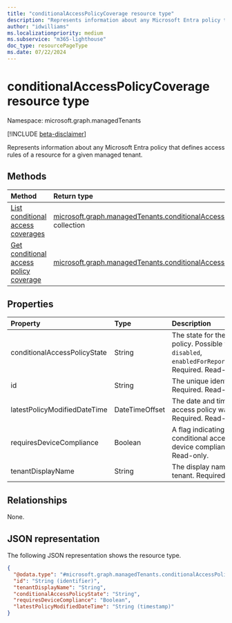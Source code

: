 ```yaml
---
title: "conditionalAccessPolicyCoverage resource type"
description: "Represents information about any Microsoft Entra policy that defines access rules of a resource for a given managed tenant."
author: "idwilliams"
ms.localizationpriority: medium
ms.subservice: "m365-lighthouse"
doc_type: resourcePageType
ms.date: 07/22/2024
---
```


# conditionalAccessPolicyCoverage resource type

Namespace: microsoft.graph.managedTenants

[!INCLUDE [beta-disclaimer](../../includes/beta-disclaimer.md)]

Represents information about any Microsoft Entra policy that defines access rules of a resource for a given managed tenant.

## Methods
|Method|Return type|Description|
|:---|:---|:---|
|[List conditional access coverages](../api/managedtenants-managedtenant-list-conditionalaccesspolicycoverages.md)|[microsoft.graph.managedTenants.conditionalAccessPolicyCoverage](../resources/managedtenants-conditionalaccesspolicycoverage.md) collection|Get a list of the [conditionalAccessPolicyCoverage](../resources/managedtenants-conditionalaccesspolicycoverage.md) objects and their properties.|
|[Get conditional access policy coverage](../api/managedtenants-conditionalaccesspolicycoverage-get.md)|[microsoft.graph.managedTenants.conditionalAccessPolicyCoverage](../resources/managedtenants-conditionalaccesspolicycoverage.md)|Read the properties and relationships of a [conditionalAccessPolicyCoverage](../resources/managedtenants-conditionalaccesspolicycoverage.md) object.|

## Properties
|Property|Type|Description|
|:---|:---|:---|
|conditionalAccessPolicyState|String|The state for the conditional access policy. Possible values are: `enabled`, `disabled`, `enabledForReportingButNotEnforced`. Required. Read-only.|
|id|String|The unique identifier for this entity. Required. Read-only.|
|latestPolicyModifiedDateTime|DateTimeOffset|The date and time the conditional access policy was last modified. Required. Read-only.|
|requiresDeviceCompliance|Boolean|A flag indicating whether the conditional access policy requires device compliance. Required. Read-only.|
|tenantDisplayName|String|The display name for the managed tenant. Required. Read-only.|

## Relationships
None.

## JSON representation
The following JSON representation shows the resource type.
<!-- {
  "blockType": "resource",
  "keyProperty": "id",
  "@odata.type": "microsoft.graph.managedTenants.conditionalAccessPolicyCoverage",
  "baseType": "microsoft.graph.entity",
  "openType": true
}
-->
``` json
{
  "@odata.type": "#microsoft.graph.managedTenants.conditionalAccessPolicyCoverage",
  "id": "String (identifier)",
  "tenantDisplayName": "String",
  "conditionalAccessPolicyState": "String",
  "requiresDeviceCompliance": "Boolean",
  "latestPolicyModifiedDateTime": "String (timestamp)"
}
```
